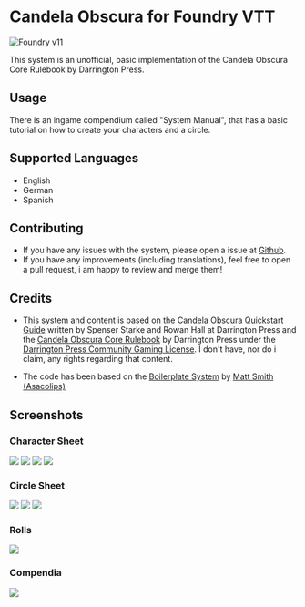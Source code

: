 # Candela Obscura for Foundry VTT

![Foundry v11](https://img.shields.io/badge/foundry-v11-green)

This system is an unofficial, basic implementation of the Candela Obscura Core Rulebook by Darrington Press.

## Usage

There is an ingame compendium called "System Manual", that has a basic tutorial on how to create your characters and a circle.

## Supported Languages

- English
- German
- Spanish

## Contributing

- If you have any issues with the system, please open a issue at [Github](https://github.com/ceriath/candela-fvtt).
- If you have any improvements (including translations), feel free to open a pull request, i am happy to review and merge them!

## Credits

- This system and content is based on the [Candela Obscura Quickstart Guide](https://darringtonpress.com/candela/) written by Spenser Starke and Rowan Hall at Darrington Press and the [Candela Obscura Core Rulebook](https://darringtonpress.com/candela/) by Darrington Press under the [Darrington Press Community Gaming License](https://darringtonpress.com/license/). I don't have, nor do i claim, any rights regarding that content.

- The code has been based on the [Boilerplate System](https://gitlab.com/asacolips-projects/foundry-mods/boilerplate) by [Matt Smith (Asacolips)](https://github.com/asacolips) 

## Screenshots

### Character Sheet

![](screenshots/character-actions.png)
![](screenshots/character-abilities.png)
![](screenshots/character-biography.png)
![](screenshots/character-gear.png)

### Circle Sheet

![](screenshots/circle-abilities.png)
![](screenshots/circle-members.png)
![](screenshots/circle-illumination.png)

### Rolls

![](screenshots/roll.png)

### Compendia

![](screenshots/compendia-abilities.png)
